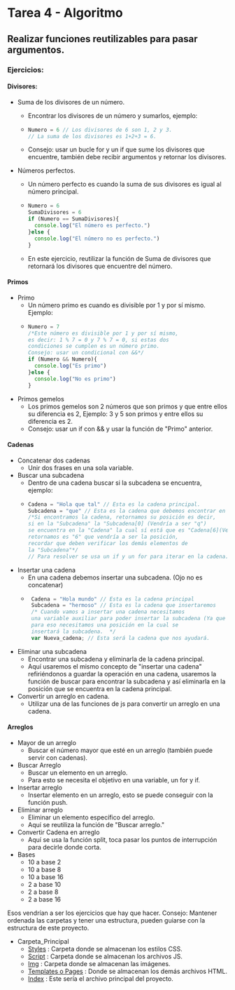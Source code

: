 # Tarea 4 - Algoritmo
## Realizar funciones reutilizables para pasar argumentos.
### Ejercicios:
#### Divisores:
  - Suma de los divisores de un número.
    - Encontrar los divisores de un número y sumarlos, ejemplo:
    - ```js
      Numero = 6 // Los divisores de 6 son 1, 2 y 3.
      // La suma de los divisores es 1+2+3 = 6.
    - Consejo: usar un bucle for y un if que sume los divisores que encuentre, también debe recibir argumentos y retornar los divisores.

- Números perfectos.
    - Un número perfecto es cuando la suma de sus divisores es igual al número principal.
    - ```js
      Numero = 6
      SumaDivisores = 6
      if (Numero == SumaDivisores){
        console.log("El número es perfecto.")
      }else {
        console.log("El número no es perfecto.")
      }
    - En este ejercicio, reutilizar la función de Suma de divisores que retornará los divisores que encuentre del número.
#### Primos
  - Primo
    - Un número primo es cuando es divisible por 1 y por sí mismo. Ejemplo:
    - ```js
      Numero = 7
      /*Este número es divisible por 1 y por sí mismo,
      es decir: 1 % 7 = 0 y 7 % 7 = 0, si estas dos
      condiciones se cumplen es un número primo.
      Consejo: usar un condicional con &&*/
      if (Numero && Numero){
        console.log("Es primo")
      }else {
        console.log("No es primo")
      }
  - Primos gemelos
    - Los primos gemelos son 2 números que son primos y que entre ellos su diferencia es 2, Ejemplo: 3 y 5 son primos y entre ellos su diferencia es 2.
    - Consejo: usar un if con && y usar la función de "Primo" anterior.

#### Cadenas
  - Concatenar dos cadenas
    - Unir dos frases en una sola variable.
  - Buscar una subcadena
    - Dentro de una cadena buscar si la subcadena se encuentra, ejemplo:
    - ```js
      Cadena = "Hola que tal" // Esta es la cadena principal.
      Subcadena = "que" // Esta es la cadena que debemos encontrar en la cadena principal.
      /*Si encontramos la cadena, retornamos su posición es decir,
      si en la "Subcadena" la "Subcadena[0] (Vendría a ser "q")
      se encuentra en la "Cadena" la cual sí está que es "Cadena[6](Vendría a ser la "q") entonces lo que
      retornamos es "6" que vendría a ser la posición,
      recordar que deben verificar los demás elementos de
      la "Subcadena"*/
      // Para resolver se usa un if y un for para iterar en la cadena.
  - Insertar una cadena
    - En una cadena debemos insertar una subcadena. (Ojo no es concatenar)
    -  ```js
        Cadena = "Hola mundo" // Esta es la cadena principal
        Subcadena = "hermoso" // Esta es la cadena que insertaremos
        /* Cuando vamos a insertar una cadena necesitamos
        una variable auxiliar para poder insertar la subcadena (Ya que la cadena principal no se puede modificar)
        para eso necesitamos una posición en la cual se
        insertará la subcadena.  */
        var Nueva_cadena; // Esta será la cadena que nos ayudará.
  - Eliminar una subcadena
    - Encontrar una subcadena y eliminarla de la cadena principal.
    - Aquí usaremos el mismo concepto de "insertar una cadena" refiriéndonos a guardar la operación en una cadena, usaremos la función de buscar para encontrar la subcadena y así eliminarla en la posición que se encuentra en la cadena principal.
  - Convertir un arreglo en cadena.
    -  Utilizar una de las funciones de js para convertir un arreglo en una cadena.
#### Arreglos
  - Mayor de un arreglo
    - Buscar el número mayor que esté en un arreglo (también puede servir con cadenas).
  - Buscar Arreglo
    - Buscar un elemento en un arreglo.
    - Para esto se necesita el objetivo en una variable, un for y if.
  - Insertar arreglo
    - Insertar elemento en un arreglo, esto se puede conseguir con la función push.
  - Eliminar arreglo
    - Eliminar un elemento específico del arreglo.
    - Aquí se reutiliza la función de "Buscar arreglo."
  - Convertir Cadena en arreglo
    - Aquí se usa la función split, toca pasar los puntos de interrupción para decirle donde corta.
  - Bases
    - 10 a base 2
    - 10 a base 8
    - 10 a base 16
    - 2 a base 10
    - 2 a base 8
    - 2 a base 16

Esos vendrían a ser los ejercicios que hay que hacer.
Consejo: Mantener ordenada las carpetas y tener una estructura, pueden guiarse con la estructura de este proyecto.
- Carpeta_Principal
  - [Styles](style) : Carpeta donde se almacenan los estilos CSS.
  - [Script](script) : Carpeta donde se almacenan los archivos JS.
  - [Img](img) : Carpeta donde se almacenan las imágenes.
  - [Templates o Pages](template) : Donde se almacenan los demás archivos HTML.
  - [Index](index.html) : Este sería el archivo principal del proyecto.
